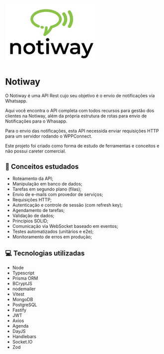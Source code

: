 <img src="/src/public/images/logo.png" alt="Logo da Notiway" width="300px" />

# Notiway
O Notiway é uma API Rest cujo seu objetivo é o envio de notificações via Whatsapp.

Aqui você encontra o API completa com todos recursos para gestão dos clientes na Notiway, além da própria estrutura de rotas para envio de Notificações para o Whasapp.

Para o envio das notificações, esta API necessida enviar requisições HTTP para um servidor rodando o WPPConnect.

Este projeto foi criado como forma de estudo de ferramentas e conceitos e não possui careter comercial.

## 📝 Conceitos estudados
- Roteamento da API;
- Manipulação em banco de dados;
- Tarefas em segundo plano (filas);
- Envio de e-mails com provedor de serviços;
- Requisições HTTP;
- Autenticação e controle de sessão (com refresh key);
- Agendamento de tarefas;
- Validação de dados;
- Princípios SOLID;
- Comunicação via WebSocket baseado em eventos;
- Testes automatizados (unitários e e2e);
- Monitoramento de erros em produção;

## 💻 Tecnologias utilizadas
- Node
- Typescript
- Prisma ORM
- BCryptJS
- nodemailer
- Vitest
- MongoDB
- PostgreSQL
- Fastify
- JWT
- Axios
- Agenda
- DayJS
- Handlebars
- Socket.IO
- Zod

